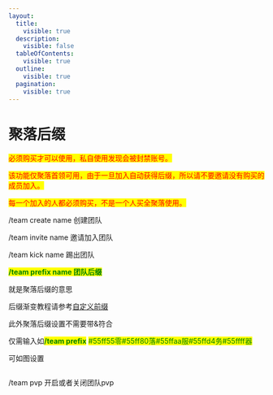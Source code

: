 ```yaml
---
layout:
  title:
    visible: true
  description:
    visible: false
  tableOfContents:
    visible: true
  outline:
    visible: true
  pagination:
    visible: true
---
```


# 聚落后缀

<mark style="color:red;">必须购买才可以使用，私自使用发现会被封禁账号。</mark>

<mark style="color:red;">该功能仅聚落首领可用，由于一旦加入自动获得后缀，所以请不要邀请没有购买的成员加入。</mark>

<mark style="color:red;">每一个加入的人都必须购买，不是一个人买全聚落使用。</mark>

/team create name 创建团队

/team invite name 邀请加入团队

/team kick name 踢出团队

<mark style="color:green;">**/team prefix  name 团队后缀**</mark>

就是聚落后缀的意思

后缀渐变教程请参考[自定义前缀](../../zi-ding-yi-qian-zhui.md)

此外聚落后缀设置不需要带&符合

仅需输入如<mark style="color:green;">**/team prefix**</mark>  <mark style="color:green;"></mark><mark style="color:green;">#55ff55零#55ff80落#55ffaa服#55ffd4务#55ffff器</mark>

可如图设置

<figure><img src="https://s2.loli.net/2024/02/26/uqfsko4XpdITCcO.png" alt=""><figcaption></figcaption></figure>

/team pvp 开启或者关闭团队pvp
